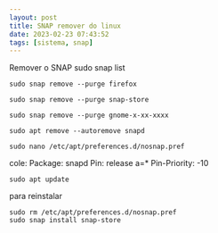 ```yaml
---
layout: post
title: SNAP remover do linux
date: 2023-02-23 07:43:52 
tags: [sistema, snap]
---  
```


Remover o SNAP
	sudo snap list

	sudo snap remove --purge firefox 

	sudo snap remove --purge snap-store

	sudo snap remove --purge gnome-x-xx-xxxx

	sudo apt remove --autoremove snapd

	sudo nano /etc/apt/preferences.d/nosnap.pref

cole:
	Package: snapd
	Pin: release a=*
	Pin-Priority: -10

	sudo apt update

para reinstalar

	sudo rm /etc/apt/preferences.d/nosnap.pref
	sudo snap install snap-store
